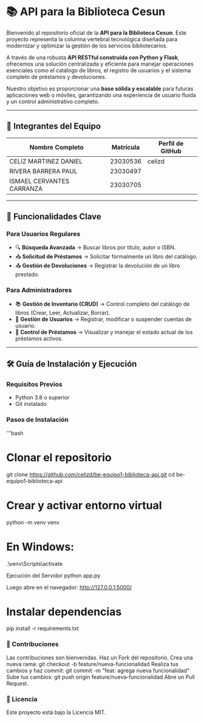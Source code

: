 # 📚 API para la Biblioteca Cesun

Bienvenido al repositorio oficial de la **API para la Biblioteca Cesun**. Este proyecto representa la columna vertebral tecnológica diseñada para modernizar y optimizar la gestión de los servicios bibliotecarios.  

A través de una robusta **API RESTful construida con Python y Flask**, ofrecemos una solución centralizada y eficiente para manejar operaciones esenciales como el catálogo de libros, el registro de usuarios y el sistema completo de préstamos y devoluciones.  

Nuestro objetivo es proporcionar una **base sólida y escalable** para futuras aplicaciones web o móviles, garantizando una experiencia de usuario fluida y un control administrativo completo.  

---

## 👥 Integrantes del Equipo

| Nombre Completo               | Matrícula  | Perfil de GitHub |
|-------------------------------|------------|------------------|
| CELIZ MARTINEZ DANIEL         | 23030536   | celizd           |
| RIVERA BARRERA PAUL           | 23030497   |                  |
| ISMAEL CERVANTES CARRANZA     | 23030705   |                  |

---

## 🚀 Funcionalidades Clave

### Para Usuarios Regulares
- 🔍 **Búsqueda Avanzada** → Buscar libros por título, autor o ISBN.  
- 📥 **Solicitud de Préstamos** → Solicitar formalmente un libro del catálogo.  
- 📤 **Gestión de Devoluciones** → Registrar la devolución de un libro prestado.  

### Para Administradores
- 📚 **Gestión de Inventario (CRUD)** → Control completo del catálogo de libros (Crear, Leer, Actualizar, Borrar).  
- 👤 **Gestión de Usuarios** → Registrar, modificar o suspender cuentas de usuario.  
- 🔄 **Control de Préstamos** → Visualizar y manejar el estado actual de los préstamos activos.  

---

## 🛠️ Guía de Instalación y Ejecución

### Requisitos Previos
- Python 3.8 o superior  
- Git instalado  

### Pasos de Instalación
'''bash
# Clonar el repositorio
git clone https://github.com/celizd/be-equipo1-biblioteca-api.git
cd be-equipo1-biblioteca-api

# Crear y activar entorno virtual
python -m venv venv
# En Windows:
.\venv\Scripts\activate

Ejecución del Servidor
python app.py


Luego abre en el navegador: http://127.0.0.1:5000/

# Instalar dependencias
pip install -r requirements.txt

### 🤝 Contribuciones

Las contribuciones son bienvenidas.
Haz un Fork del repositorio.
Crea una nueva rama:
git checkout -b feature/nueva-funcionalidad
Realiza tus cambios y haz commit:
git commit -m "feat: agrega nueva funcionalidad"
Sube tus cambios:
git push origin feature/nueva-funcionalidad
Abre un Pull Request.

### 📄 Licencia

Este proyecto está bajo la Licencia MIT.

